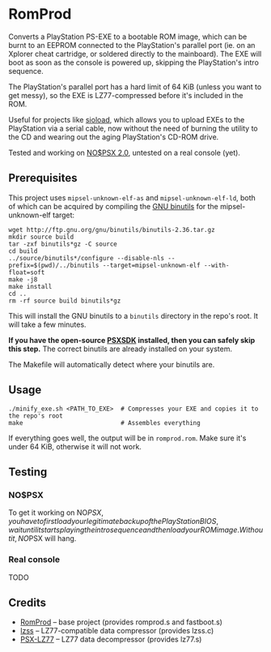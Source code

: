 # RomProd
Converts a PlayStation PS-EXE to a bootable ROM image, which can be burnt to an EEPROM connected to the PlayStation's parallel port (ie. on an Xplorer cheat cartridge, or soldered directly to the mainboard).
The EXE will boot as soon as the console is powered up, skipping the PlayStation's intro sequence.

The PlayStation's parallel port has a hard limit of 64 KiB (unless you want to get messy), so the EXE is LZ77-compressed before it's included in the ROM.

Useful for projects like [sioload](https://github.com/danhans42/sioload), which allows you to upload EXEs to the PlayStation via a serial cable, now without the need of burning the utility to the CD and wearing out the aging PlayStation's CD-ROM drive.

Tested and working on [NO$PSX 2.0](https://problemkaputt.de/psx.htm), untested on a real console (yet).

## Prerequisites

This project uses ```mipsel-unknown-elf-as``` and ```mipsel-unknown-elf-ld```, both of which can be acquired by compiling the [GNU binutils](https://www.gnu.org/software/binutils/) for the mipsel-unknown-elf target:

```
wget http://ftp.gnu.org/gnu/binutils/binutils-2.36.tar.gz
mkdir source build
tar -zxf binutils*gz -C source
cd build
../source/binutils*/configure --disable-nls --prefix=$(pwd)/../binutils --target=mipsel-unknown-elf --with-float=soft
make -j8
make install
cd ..
rm -rf source build binutils*gz
```

This will install the GNU binutils to a ```binutils``` directory in the repo's root. It will take a few minutes.

**If you have the open-source [PSXSDK](http://unhaut.epizy.com/psxsdk/) installed, then you can safely skip this step.** The correct binutils are already installed on your system.

The Makefile will automatically detect where your binutils are.

## Usage

```
./minify_exe.sh <PATH_TO_EXE>  # Compresses your EXE and copies it to the repo's root
make                           # Assembles everything
```

If everything goes well, the output will be in ```romprod.rom```. Make sure it's under 64 KiB, otherwise it will not work.

## Testing

### NO$PSX

To get it working on NO$PSX, you have to first load your legitimate backup of the PlayStation BIOS, wait until it starts playing the intro sequence and then load your ROM image.
Without it, NO$PSX will hang.

### Real console

TODO

## Credits

- [RomProd](http://www.psxdev.net/forum/viewtopic.php?t=393) – base project (provides romprod.s and fastboot.s)
- [lzss](https://www.romhacking.net/utilities/826/) – LZ77-compatible data compressor (provides lzss.c)
- [PSX-LZ77](https://github.com/ArthCarvalho/PSX-LZ77) – LZ77 data decompressor (provides lz77.s)
